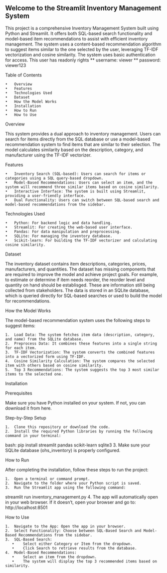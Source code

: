 ## Welcome to the Streamlit Inventory Management System

This project is a comprehensive Inventory Management System built using Python and Streamlit. 
It offers both SQL-based search functionality and model-based item recommendations to assist with efficient inventory management.
The system uses a content-based recommendation algorithm to suggest items similar to the one selected by the user, 
leveraging TF-IDF vectorization and cosine similarity. 
The system uses basic authentication for access. 
This user has readonly rights 
** username: viewer 
** password: viewer123


Table of Contents

	•	Overview
	•	Features
	•	Technologies Used
	•	Dataset
	•	How the Model Works
	•	Installation
	•	How to Run
	•	How to Use

Overview

This system provides a dual approach to inventory management. Users can search for items directly from the 
SQL database or use a model-based recommendation system to find items that are similar to their selection.
The model calculates similarity based on the description, category, and manufacturer using the TF-IDF vectorizer.

Features

	•	Inventory Search (SQL-based): Users can search for items or categories using a SQL query-based dropdown.
	•	Model-Based Recommendations: Users can select an item, and the system will recommend three similar items based on cosine similarity.
	•	Interactive Interface: The system is built using Streamlit, providing a user-friendly interface.
	•	Dual Functionality: Users can switch between SQL-based search and model-based recommendations from the sidebar.

Technologies Used

	•	Python: For backend logic and data handling.
	•	Streamlit: For creating the web-based user interface.
	•	Pandas: For data manipulation and preprocessing.
	•	SQLite: For managing the inventory database.
	•	Scikit-learn: For building the TF-IDF vectorizer and calculating cosine similarity.

Dataset

The inventory dataset contains item descriptions, categories, prices, manufacturers, and quantities. 
The dataset has missing components that are required to improve the model and achieve project goals. 
For example, to estimate or determine if item needs reorder, the reorder level and quantity on hand should be establisged. 
These are information still being collected from stakeholders.
The data is stored in an SQLite database, which is queried directly for SQL-based searches or used to build the model for recommendations.

How the Model Works

The model-based recommendation system uses the following steps to suggest items:

	1.	Load Data: The system fetches item data (description, category, and name) from the SQLite database.
	2.	Preprocess Data: It combines these features into a single string for each item.
	3.	TF-IDF Vectorization: The system converts the combined features into a vectorized form using TF-IDF.
	4.	Cosine Similarity Calculation: The system compares the selected item with others based on cosine similarity.
	5.	Top 3 Recommendations: The system suggests the top 3 most similar items to the selected one.

Installation

Prerequisites

Make sure you have Python installed on your system. If not, you can download it from here.

Step-by-Step Setup

	1.	Clone this repository or download the code.
	2.	Install the required Python libraries by running the following command in your terminal:
 bash:
 pip install streamlit pandas scikit-learn sqlite3
  3.	Make sure your SQLite database (ohs_inventory) is properly configured.

How to Run

After completing the installation, follow these steps to run the project:

	1.	Open a terminal or command prompt.
	2.	Navigate to the folder where your Python script is saved.
	3.	Run the Streamlit app using the following command:
 streamlit run inventory_management.py
 4.	The app will automatically open in your web browser. If it doesn’t, open your browser and go to:
http://localhost:8501

How to Use

	1.	Navigate to the App: Open the app in your browser.
	2.	Select Functionality: Choose between SQL-Based Search and Model-Based Recommendations from the sidebar.
	3.	SQL-Based Search:
	   •	Select either Category or Item from the dropdown.
	   •	Click Search to retrieve results from the database.
	4.	Model-Based Recommendations:
	   •	Select an item from the dropdown.
	   •	The system will display the top 3 recommended items based on similarity.
